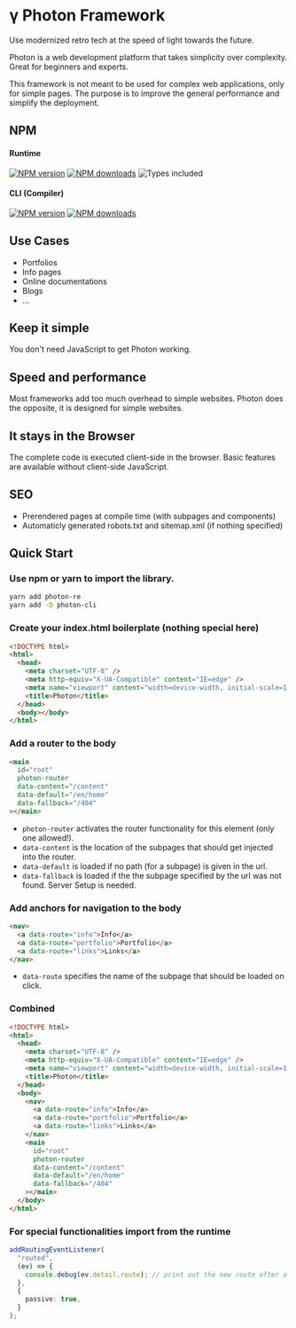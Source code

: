 # γ Photon Framework

Use modernized retro tech at the speed of light towards the future.

Photon is a web development platform that takes simplicity over complexity. Great for beginners and experts.

This framework is not meant to be used for complex web applications, only for simple pages. The purpose is to improve the general performance and simplify the deployment.

## NPM

#### Runtime

[![NPM version](https://img.shields.io/npm/v/photon-re.svg)](https://npmjs.org/package/photon-re "View this project on NPM")
[![NPM downloads](https://img.shields.io/npm/dm/photon-re.svg)](https://npmjs.org/package/photon-re "View this project on NPM")
![Types included](https://badgen.net/npm/types/tslib)

#### CLI (Compiler)

[![NPM version](https://img.shields.io/npm/v/photon-cli.svg)](https://npmjs.org/package/photon-cli "View this project on NPM")
[![NPM downloads](https://img.shields.io/npm/dm/photon-cli.svg)](https://npmjs.org/package/photon-cli "View this project on NPM")

## Use Cases

- Portfolios
- Info pages
- Online documentations
- Blogs
- ...

## Keep it simple

You don't need JavaScript to get Photon working.

## Speed and performance

Most frameworks add too much overhead to simple websites.
Photon does the opposite, it is designed for simple websites.

## It stays in the Browser

The complete code is executed client-side in the browser.
Basic features are available without client-side JavaScript.

## SEO

- Prerendered pages at compile time (with subpages and components)
- Automaticly generated robots.txt and sitemap.xml (if nothing specified)

## Quick Start

### Use npm or yarn to import the library.

```bash
yarn add photon-re
yarn add -D photon-cli
```

### Create your index.html boilerplate (nothing special here)

```html
<!DOCTYPE html>
<html>
  <head>
    <meta charset="UTF-8" />
    <meta http-equiv="X-UA-Compatible" content="IE=edge" />
    <meta name="viewport" content="width=device-width, initial-scale=1.0" />
    <title>Photon</title>
  </head>
  <body></body>
</html>
```

### Add a router to the body

```html
<main
  id="root"
  photon-router
  data-content="/content"
  data-default="/en/home"
  data-fallback="/404"
></main>
```

- `photon-router` activates the router functionality for this element (only one allowed!).
- `data-content` is the location of the subpages that should get injected into the router.
- `data-default` is loaded if no path (for a subpage) is given in the url.
- `data-fallback` is loaded if the the subpage specified by the url was not found. Server Setup is needed.

### Add anchors for navigation to the body

```html
<nav>
  <a data-route="info">Info</a>
  <a data-route="portfolio">Portfolio</a>
  <a data-route="links">Links</a>
</nav>
```

- `data-route` specifies the name of the subpage that should be loaded on click.

### Combined

```html
<!DOCTYPE html>
<html>
  <head>
    <meta charset="UTF-8" />
    <meta http-equiv="X-UA-Compatible" content="IE=edge" />
    <meta name="viewport" content="width=device-width, initial-scale=1.0" />
    <title>Photon</title>
  </head>
  <body>
    <nav>
      <a data-route="info">Info</a>
      <a data-route="portfolio">Portfolio</a>
      <a data-route="links">Links</a>
    </nav>
    <main
      id="root"
      photon-router
      data-content="/content"
      data-default="/en/home"
      data-fallback="/404"
    ></main>
  </body>
</html>
```

### For special functionalities import from the runtime

```typescript
addRoutingEventListener(
  "routed",
  (ev) => {
    console.debug(ev.detail.route); // print out the new route after a routing event
  },
  {
    passive: true,
  }
);
```
